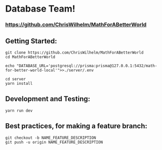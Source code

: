 # Database Team!



### https://github.com/ChrisWilhelm/MathForABetterWorld




## Getting Started:
```
git clone https://github.com/ChrisWilhelm/MathForABetterWorld
cd MathForABetterWorld

echo "DATABASE_URL='postgresql://prisma:prisma@127.0.0.1:5432/math-for-better-world-local'">>./server/.env

cd server
yarn install
```


## Development and Testing:
```
yarn run dev
```


## Best practices, for making a feature branch:
```
git checkout -b NAME_FEATURE_DESCRIPTION        
git push -u origin NAME_FEATURE_DESCRIPTION     
```